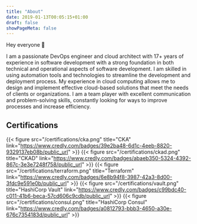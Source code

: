 ```yaml
---
title: "About"
date: 2019-01-13T00:05:15+01:00
draft: false
showPageMeta: false
---
```


Hey everyone 👋

I am a passionate DevOps engineer and cloud architect with 17+ years of experience in software development with a strong foundation in both technical and operational aspects of software development. 
I am skilled in using automation tools and technologies to streamline the development and deployment process.
My experience in cloud computing allows me to design and implement effective cloud-based solutions that meet the needs of clients or organizations. 
I am a team player with excellent communication and problem-solving skills, constantly looking for ways to improve processes and increase efficiency.

## Certifications

{{< figure src="/certifications/cka.png" title="CKA" link="https://www.credly.com/badges/39e2ba48-6d1c-4eeb-8820-9329137eb08b/public_url" >}}
{{< figure src="/certifications/ckad.png" title="CKAD" link="https://www.credly.com/badges/abaeb350-5324-4392-867c-3e3e7248f758/public_url" >}}
{{< figure src="/certifications/terraform.png" title="Terraform" link="https://www.credly.com/badges/6e8b94f8-3987-42a3-8d00-3fdc9e591e0b/public_url" >}}
{{< figure src="/certifications/vault.png" title="HashiCorp Vault" link="https://www.credly.com/badges/c99bdc40-c011-41b6-beca-57cd606c9cdb/public_url" >}}
{{< figure src="/certifications/consul.png" title="HashiCorp Consul" link="https://www.credly.com/badges/a0812793-bbb3-4650-a30e-676c7354183d/public_url" >}}
